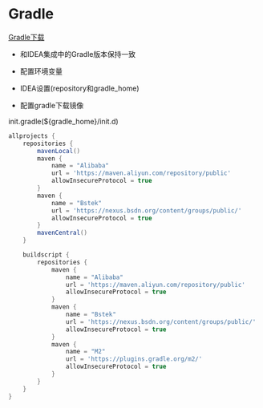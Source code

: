 # Gradle

[Gradle下载](https://gradle.org/releases/)

- 和IDEA集成中的Gradle版本保持一致
- 配置环境变量
- IDEA设置(repository和gradle_home)

- 配置gradle下载镜像

init.gradle(${gradle_home}/init.d)

```groovy
allprojects {
    repositories {
        mavenLocal()
        maven {
            name = "Alibaba"
            url = 'https://maven.aliyun.com/repository/public'
            allowInsecureProtocol = true
        }
        maven {
            name = "Bstek"
            url = 'https://nexus.bsdn.org/content/groups/public/'
            allowInsecureProtocol = true
        }
        mavenCentral()
    }

    buildscript {
        repositories {
            maven {
                name = "Alibaba"
                url = 'https://maven.aliyun.com/repository/public'
                allowInsecureProtocol = true
            }
            maven {
                name = "Bstek"
                url = 'https://nexus.bsdn.org/content/groups/public/'
                allowInsecureProtocol = true
            }
            maven {
                name = "M2"
                url = 'https://plugins.gradle.org/m2/'
                allowInsecureProtocol = true
            }
        }
    }
}
```

